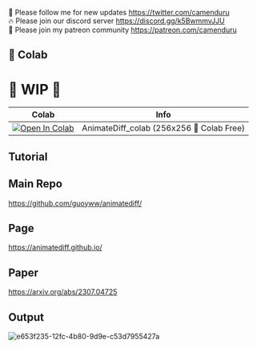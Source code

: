 🐣 Please follow me for new updates https://twitter.com/camenduru <br />
🔥 Please join our discord server https://discord.gg/k5BwmmvJJU <br />
🥳 Please join my patreon community https://patreon.com/camenduru <br />

## 🦒 Colab

# 🚦 WIP 🚦

| Colab | Info
| --- | --- |
[![Open In Colab](https://colab.research.google.com/assets/colab-badge.svg)](https://colab.research.google.com/github/camenduru/AnimateDiff-colab/blob/main/AnimateDiff_colab.ipynb) | AnimateDiff_colab (256x256 🦒 Colab Free)

## Tutorial

## Main Repo
https://github.com/guoyww/animatediff/

## Page
https://animatediff.github.io/

## Paper
https://arxiv.org/abs/2307.04725

## Output
![e653f235-12fc-4b80-9d9e-c53d7955427a](https://github.com/camenduru/AnimateDiff-colab/assets/54370274/409077db-6ee0-41ac-aee2-a341e13f68dd)
